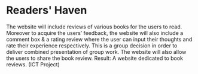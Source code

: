 # Readers' Haven
The website will include reviews of various books for the users to read. Moreover to acquire the users’ feedback, the website will also include a comment box & a rating review where the user can input their thoughts and rate their experience respectively. This is a group decision in order to deliver combined presentation of group work. The website will also allow the users to share the book review. Result: A website dedicated to book reviews. (ICT Project)
